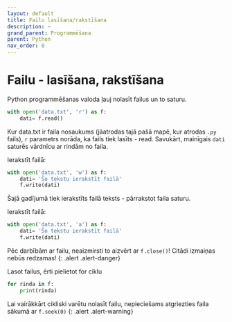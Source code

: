 ```yaml
---
layout: default
title: Failu lasīšana/rakstīšana
description: ~
grand_parent: Programmēšana
parent: Python
nav_order: 8
---
```

# Failu - lasīšana, rakstīšana

Python programmēšanas valoda ļauj nolasīt failus un to saturu.

~~~python
with open('data.txt', 'r') as f:
    dati= f.read()
~~~

Kur data.txt ir faila nosaukums (jāatrodas tajā pašā mapē, kur atrodas `.py` fails), `r` parametrs norāda, ka fails tiek lasīts - read. Savukārt, mainīgais `dati` saturēs vārdnīcu ar rindām no faila. 

Ierakstīt failā:

~~~python
with open('data.txt', 'w') as f:
    dati= 'Šo tekstu ierakstīt failā'
    f.write(dati)
~~~

Šajā gadījumā tiek ierakstīts failā teksts - pārrakstot faila saturu. 

Ierakstīt failā:

~~~python
with open('data.txt', 'a') as f:
    dati= 'Šo tekstu ierakstīt failā'
    f.write(dati)
~~~

Pēc darbībām ar failu, neaizmirsti to aizvērt ar `f.close()`! Citādi izmaiņas nebūs redzamas!
{: .alert .alert-danger}

Lasot failus, ērti pielietot for ciklu

~~~python
for rinda in f:
    print(rinda)
~~~

Lai vairākkārt cikliski varētu nolasīt failu, nepieciešams atgriezties faila sākumā ar `f.seek(0)`
{: .alert .alert-warning}